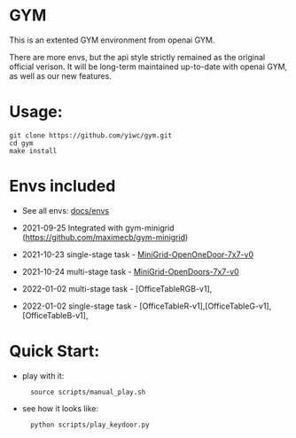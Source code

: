 # GYM
This is an extented GYM environment from openai GYM. 

There are more envs, but the api style strictly remained as the original official verison. It will be long-term maintained up-to-date with openai GYM, as well as our new features.
# Usage:

    git clone https://github.com/yiwc/gym.git
    cd gym
    make install


# Envs included
* See all envs: [docs/envs](docs/envs)

* 2021-09-25 Integrated with gym-minigrid (https://github.com/maximecb/gym-minigrid)

* 2021-10-23 single-stage task - [MiniGrid-OpenOneDoor-7x7-v0](./tests/other_scripts/dev_opendoor.py)

* 2021-10-24  multi-stage task - [MiniGrid-OpenDoors-7x7-v0](./tests/other_scripts/dev_opendoor.py)

* 2022-01-02 multi-stage task - [OfficeTableRGB-v1],
* 2022-01-02 single-stage task - [OfficeTableR-v1],[OfficeTableG-v1],[OfficeTableB-v1],


# Quick Start:

* play with it:

        source scripts/manual_play.sh

* see how it looks like:
    
        python scripts/play_keydoor.py

